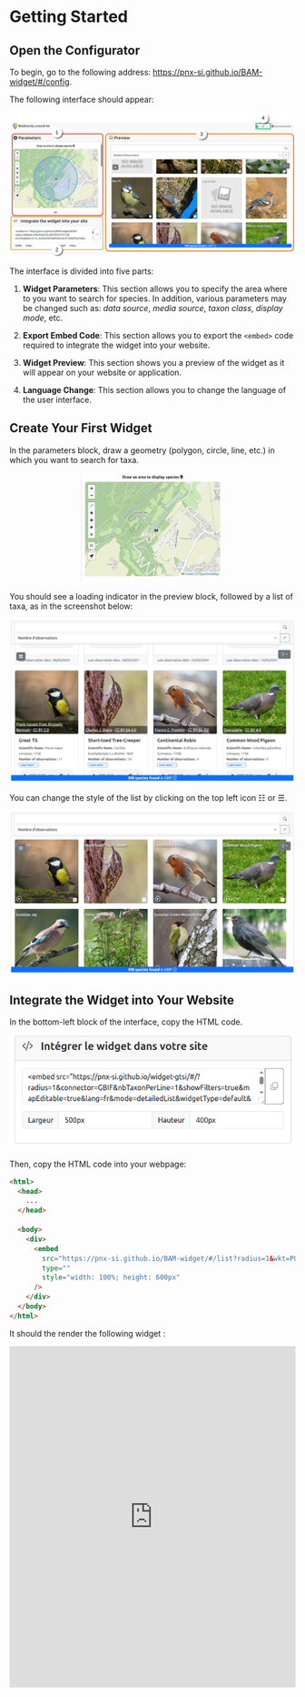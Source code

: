# Getting Started

## Open the Configurator

To begin, go to the following address: https://pnx-si.github.io/BAM-widget/#/config.

The following interface should appear:

![Configurator Interface](images/config_page.png)

The interface is divided into five parts:

1. **Widget Parameters**: This section allows you to specify the area where to you want to search for species. In addition, various parameters may be changed such as: _data source_, _media source_, _taxon class_, _display mode_, etc.

2. **Export Embed Code**: This section allows you to export the `<embed>` code required to integrate the widget into your website.

3. **Widget Preview**: This section shows you a preview of the widget as it will appear on your website or application.

4. **Language Change**: This section allows you to change the language of the user interface.

## Create Your First Widget

In the parameters block, draw a geometry (polygon, circle, line, etc.) in which you want to search for taxa.

<div style="text-align:center;">
  <img src="images/select_geometry.gif" style="width:50%"/>
</div>

You should see a loading indicator in the preview block, followed by a list of taxa, as in the screenshot below:

![Taxa Search Result](images/first_result.png)

You can change the style of the list by clicking on the top left icon ☷ or ☰.

![Gallery View Display](images/first_result_gallery.png)

## Integrate the Widget into Your Website

In the bottom-left block of the interface, copy the HTML code.

![Share Button](images/share_button2.png)

Then, copy the HTML code into your webpage:

```html
<html>
  <head>
    ...
  </head>

  <body>
    <div>
      <embed
        src="https://pnx-si.github.io/BAM-widget/#/list?radius=1&wkt=POLYGON ((6.065733348121989 44.576553304564825, 6.0654911292327265 44.57830781799968, 6.064772991141251 44.57999495639761, 6.063606495426499 44.581549875401485, 6.062036445756115 44.58291280750781, 6.060123169780968 44.58403136085271, 6.057940202071561 44.584862534908495, 6.055571456941543 44.58537437527727, 6.053108 44.585547203637255, 6.050644543058457 44.58537437527727, 6.048275797928439 44.584862534908495, 6.046092830219032 44.58403136085271, 6.044179554243885 44.58291280750781, 6.042609504573501 44.581549875401485, 6.0414430088587485 44.57999495639761, 6.040724870767273 44.57830781799968, 6.040482651878011 44.576553304564825, 6.040725617998898 44.57479884406682, 6.041444389562768 44.57311185642028, 6.04261130855026 44.57155716303179, 6.044181506854287 44.57019449705699, 6.046094634195841 44.56907620984364, 6.04827717863253 44.56824526140327, 6.050645290290133 44.5677335717859, 6.053108 44.56756079636277, 6.055570709709867 44.5677335717859, 6.05793882136747 44.56824526140327, 6.060121365804159 44.56907620984364, 6.062034493145714 44.57019449705699, 6.06360469144974 44.57155716303179, 6.064771610437232 44.57311185642028, 6.0654903820011015 44.57479884406682, 6.065733348121989 44.576553304564825))&connector=GBIF&nbTaxonPerLine=4&showFilters=true&mapEditable=true&lang=fr&mode=gallery&widgetType=default&hybridTaxonList=true&GBIF_ENDPOINT=https://api.gbif.org/v1&LIMIT=300&NB_PAGES=10&soundSource=gbif&imageSource=wikidata"
        type=""
        style="width: 100%; height: 600px"
      />
    </div>
  </body>
</html>
```

It should the render the following widget :

<embed src="https://pnx-si.github.io/BAM-widget/#/list?radius=1&wkt=POLYGON ((6.065733348121989 44.576553304564825, 6.0654911292327265 44.57830781799968, 6.064772991141251 44.57999495639761, 6.063606495426499 44.581549875401485, 6.062036445756115 44.58291280750781, 6.060123169780968 44.58403136085271, 6.057940202071561 44.584862534908495, 6.055571456941543 44.58537437527727, 6.053108 44.585547203637255, 6.050644543058457 44.58537437527727, 6.048275797928439 44.584862534908495, 6.046092830219032 44.58403136085271, 6.044179554243885 44.58291280750781, 6.042609504573501 44.581549875401485, 6.0414430088587485 44.57999495639761, 6.040724870767273 44.57830781799968, 6.040482651878011 44.576553304564825, 6.040725617998898 44.57479884406682, 6.041444389562768 44.57311185642028, 6.04261130855026 44.57155716303179, 6.044181506854287 44.57019449705699, 6.046094634195841 44.56907620984364, 6.04827717863253 44.56824526140327, 6.050645290290133 44.5677335717859, 6.053108 44.56756079636277, 6.055570709709867 44.5677335717859, 6.05793882136747 44.56824526140327, 6.060121365804159 44.56907620984364, 6.062034493145714 44.57019449705699, 6.06360469144974 44.57155716303179, 6.064771610437232 44.57311185642028, 6.0654903820011015 44.57479884406682, 6.065733348121989 44.576553304564825))&connector=GBIF&nbTaxonPerLine=4&showFilters=true&mapEditable=true&lang=fr&mode=gallery&widgetType=default&hybridTaxonList=true&GBIF_ENDPOINT=https://api.gbif.org/v1&LIMIT=300&NB_PAGES=10&soundSource=gbif&imageSource=wikidata" type="" style="width: 100%; height: 600px" />
